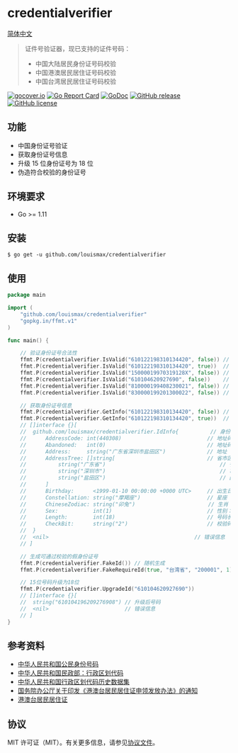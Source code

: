# credentialverifier

[简体中文](README.md)

> 证件号验证器，现已支持的证件号码：
> * 中国大陆居民身份证号码校验
> * 中国港澳居民居住证号码校验
> * 中国台湾居民居住证号码校验

[![gocover.io](https://gocover.io/_badge/github.com/louismax/credentialverifier)](https://gocover.io/github.com/louismax/credentialverifier)
[![Go Report Card](https://goreportcard.com/badge/github.com/louismax/credentialverifier)](https://goreportcard.com/report/github.com/louismax/credentialverifier)
[![GoDoc](https://godoc.org/github.com/louismax/credentialverifier?status.svg)](https://godoc.org/github.com/louismax/credentialverifier)
[![GitHub release](https://img.shields.io/github/tag/louismax/credentialverifier.svg)](https://github.com/louismax/credentialverifier/releases)
[![GitHub license](https://img.shields.io/github/license/louismax/credentialverifier.svg)](https://github.com/louismax/credentialverifier/blob/master/LICENSE)

## 功能

* 中国身份证号验证
* 获取身份证号信息
* 升级 15 位身份证号为 18 位
* 伪造符合校验的身份证号

## 环境要求

* Go >= 1.11

## 安装

``` shell script
$ go get -u github.com/louismax/credentialverifier
```

## 使用

``` go
package main

import (
	"github.com/louismax/credentialverifier"
	"gopkg.in/ffmt.v1"
)

func main() {

	// 验证身份证号合法性
	ffmt.P(credentialverifier.IsValid("610122198310134420", false)) // 非严格模式验证大陆居民身份证18位
	ffmt.P(credentialverifier.IsValid("610122198310134420", true))  // 严格模式验证大陆居民身份证18位
	ffmt.P(credentialverifier.IsValid("15000019970319128X", false)) // 大陆居民身份证末位是X18位
	ffmt.P(credentialverifier.IsValid("610104620927690", false))    // 大陆居民身份证15位
	ffmt.P(credentialverifier.IsValid("810000199408230021", false)) // 港澳居民居住证18位
	ffmt.P(credentialverifier.IsValid("830000199201300022", false)) // 台湾居民居住证18位

	// 获取身份证号信息
	ffmt.P(credentialverifier.GetInfo("610122198310134420", false)) // 非严格模式获取身份证号信息
	ffmt.P(credentialverifier.GetInfo("610122198310134420", true))  // 严格模式获取身份证号信息
	// []interface {}[
	// 	github.com/louismax/credentialverifier.IdInfo{          // 身份证号信息
	// 		AddressCode: int(440308)                           // 地址码
	// 		Abandoned:   int(0)                                // 地址码是否废弃：1为废弃的，0为正在使用的
	// 		Address:     string("广东省深圳市盐田区")             // 地址
	// 		AddressTree: []string[                             // 省市区三级列表
	//			string("广东省")                                    // 省
	//			string("深圳市")                                    // 市
	//			string("盐田区")                                    // 区
	//		]
	// 		Birthday:      <1999-01-10 00:00:00 +0000 UTC>     // 出生日期
	// 		Constellation: string("摩羯座")                     // 星座
	// 		ChineseZodiac: string("卯兔")                       // 生肖
	// 		Sex:           int(1)                              // 性别：1为男性，0为女性
	// 		Length:        int(18)                             // 号码长度
	// 		CheckBit:      string("2")                         // 校验码
	// 	}
	// 	<nil>                                              // 错误信息
	// ]

	// 生成可通过校验的假身份证号
	ffmt.P(credentialverifier.FakeId()) // 随机生成
	ffmt.P(credentialverifier.FakeRequireId(true, "台湾省", "200001", 1)) // 生成出生于2000年1月台湾省的男性居民居住证

	// 15位号码升级为18位
	ffmt.P(credentialverifier.UpgradeId("610104620927690"))
	// []interface {}[
	// 	string("610104196209276908") // 升级后号码
	// 	<nil>                        // 错误信息
	// ]
}
```

## 参考资料

* [中华人民共和国公民身份号码](https://zh.wikipedia.org/wiki/中华人民共和国公民身份号码)
* [中华人民共和国民政部：行政区划代码](http://www.mca.gov.cn/article/sj/xzqh/)
* [中华人民共和国行政区划代码历史数据集](https://github.com/jxlwqq/address-code-of-china)
* [国务院办公厅关于印发《港澳台居民居住证申领发放办法》的通知](http://www.gov.cn/zhengce/content/2018-08/19/content_5314865.htm)
* [港澳台居民居住证](https://zh.wikipedia.org/wiki/港澳台居民居住证)

## 协议

MIT 许可证（MIT）。有关更多信息，请参见[协议文件](LICENSE)。
